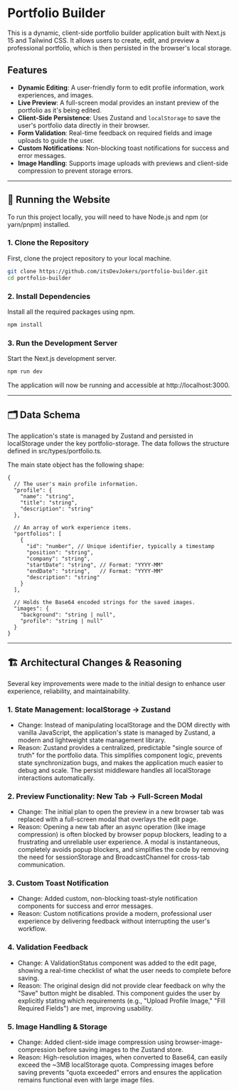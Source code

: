 # Portfolio Builder

This is a dynamic, client-side portfolio builder application built with Next.js 15 and Tailwind CSS. It allows users to create, edit, and preview a professional portfolio, which is then persisted in the browser's local storage.

<!-- ![Portfolio Builder Preview](https://i.imgur.com/rG7iXyL.png) -->

## Features

- **Dynamic Editing**: A user-friendly form to edit profile information, work experiences, and images.
- **Live Preview**: A full-screen modal provides an instant preview of the portfolio as it's being edited.
- **Client-Side Persistence**: Uses Zustand and `localStorage` to save the user's portfolio data directly in their browser.
- **Form Validation**: Real-time feedback on required fields and image uploads to guide the user.
- **Custom Notifications**: Non-blocking toast notifications for success and error messages.
- **Image Handling**: Supports image uploads with previews and client-side compression to prevent storage errors.

---

## 🚀 Running the Website

To run this project locally, you will need to have Node.js and npm (or yarn/pnpm) installed.

### 1. Clone the Repository

First, clone the project repository to your local machine.

```bash
git clone https://github.com/itsDevJokers/portfolio-builder.git
cd portfolio-builder
```

### 2. Install Dependencies

Install all the required packages using npm.

```bash
npm install
```

### 3. Run the Development Server

Start the Next.js development server.

```bash
npm run dev
```

The application will now be running and accessible at http://localhost:3000.

---

## 🗂️ Data Schema

The application's state is managed by Zustand and persisted in localStorage under the key portfolio-storage. The data follows the structure defined in src/types/portfolio.ts.

The main state object has the following shape:

```
{
  // The user's main profile information.
  "profile": {
    "name": "string",
    "title": "string",
    "description": "string"
  },

  // An array of work experience items.
  "portfolios": [
    {
      "id": "number", // Unique identifier, typically a timestamp
      "position": "string",
      "company": "string",
      "startDate": "string", // Format: "YYYY-MM"
      "endDate": "string",   // Format: "YYYY-MM"
      "description": "string"
    }
  ],

  // Holds the Base64 encoded strings for the saved images.
  "images": {
    "background": "string | null",
    "profile": "string | null"
  }
}
```

---

## 🏗️ Architectural Changes & Reasoning

Several key improvements were made to the initial design to enhance user experience, reliability, and maintainability.

### 1. State Management: localStorage -> Zustand

- Change: Instead of manipulating localStorage and the DOM directly with vanilla JavaScript, the application's state is managed by Zustand, a modern and lightweight state management library.
- Reason: Zustand provides a centralized, predictable "single source of truth" for the portfolio data. This simplifies component logic, prevents state synchronization bugs, and makes the application much easier to debug and scale. The persist middleware handles all localStorage interactions automatically.

### 2. Preview Functionality: New Tab -> Full-Screen Modal

- Change: The initial plan to open the preview in a new browser tab was replaced with a full-screen modal that overlays the edit page.
- Reason: Opening a new tab after an async operation (like image compression) is often blocked by browser popup blockers, leading to a frustrating and unreliable user experience. A modal is instantaneous, completely avoids popup blockers, and simplifies the code by removing the need for sessionStorage and BroadcastChannel for cross-tab communication.

### 3. Custom Toast Notification

- Change: Added custom, non-blocking toast-style notification components for success and error messages.
- Reason: Custom notifications provide a modern, professional user experience by delivering feedback without interrupting the user's workflow.

### 4. Validation Feedback

- Change: A ValidationStatus component was added to the edit page, showing a real-time checklist of what the user needs to complete before saving.
- Reason: The original design did not provide clear feedback on why the "Save" button might be disabled. This component guides the user by explicitly stating which requirements (e.g., "Upload Profile Image," "Fill Required Fields") are met, improving usability.

### 5. Image Handling & Storage

- Change: Added client-side image compression using browser-image-compression before saving images to the Zustand store.
- Reason: High-resolution images, when converted to Base64, can easily exceed the ~3MB localStorage quota. Compressing images before saving prevents "quota exceeded" errors and ensures the application remains functional even with large image files.
